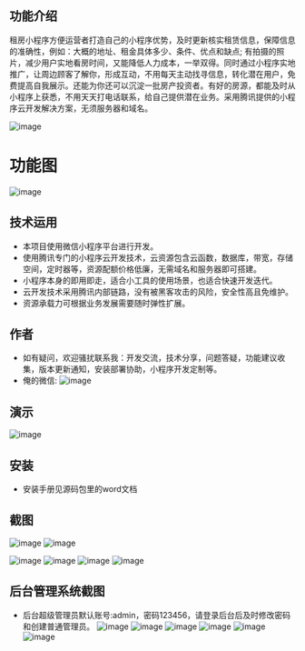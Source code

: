 ## 功能介绍 
租房小程序方便运营者打造自己的小程序优势，及时更新核实租赁信息，保障信息的准确性，例如：大概的地址、租金具体多少、条件、优点和缺点;  有拍摄的照片，减少用户实地看房时间，又能降低人力成本，一举双得。同时通过小程序实地推广，让周边顾客了解你，形成互动，不用每天主动找寻信息，转化潜在用户，免费提高自我展示。还能为你还可以沉淀一批房产投资者。有好的房源，都能及时从小程序上获悉，不用天天打电话联系，给自己提供潜在业务。采用腾讯提供的小程序云开发解决方案，无须服务器和域名。

![image](https://user-images.githubusercontent.com/90035204/235355587-40a05b9f-9cd4-44a5-8dac-dcfbfd58ace4.png)


# 功能图
![image](https://user-images.githubusercontent.com/90035204/235355594-a999e8cc-f16d-458e-97fe-fc6fc41c1068.png)


## 技术运用
- 本项目使用微信小程序平台进行开发。
- 使用腾讯专门的小程序云开发技术，云资源包含云函数，数据库，带宽，存储空间，定时器等，资源配额价格低廉，无需域名和服务器即可搭建。
- 小程序本身的即用即走，适合小工具的使用场景，也适合快速开发迭代。
- 云开发技术采用腾讯内部链路，没有被黑客攻击的风险，安全性高且免维护。
- 资源承载力可根据业务发展需要随时弹性扩展。  



## 作者
- 如有疑问，欢迎骚扰联系我：开发交流，技术分享，问题答疑，功能建议收集，版本更新通知，安装部署协助，小程序开发定制等。
- 俺的微信: 
![image](https://user-images.githubusercontent.com/90035204/235355595-e0399392-c045-4fe7-95c9-df5037977773.png)



## 演示 
![image](https://user-images.githubusercontent.com/90035204/235355599-83ba68a2-e524-42b9-90b5-d5bce1292301.png)


## 安装

- 安装手册见源码包里的word文档




## 截图
 ![image](https://user-images.githubusercontent.com/90035204/235355609-22e414de-68f1-4fcc-b655-7b9bd398701e.png)
![image](https://user-images.githubusercontent.com/90035204/235355613-977f87bd-2745-4952-a1af-458d811744b2.png)

![image](https://user-images.githubusercontent.com/90035204/235355614-d442214d-e2e4-43f3-b9d2-730f6f0c640e.png)
![image](https://user-images.githubusercontent.com/90035204/235355621-9d3614ab-24ea-42bb-8481-044ff7e6b005.png)
![image](https://user-images.githubusercontent.com/90035204/235355623-40f1f7eb-9f02-4e5e-bc9f-5155257f9a5c.png)
![image](https://user-images.githubusercontent.com/90035204/235355626-192735f6-83bc-4f03-b419-13d6a44a12ac.png)


## 后台管理系统截图 
- 后台超级管理员默认账号:admin，密码123456，请登录后台后及时修改密码和创建普通管理员。
 ![image](https://user-images.githubusercontent.com/90035204/235355632-5e607b50-28fc-4d14-8040-d8586859b82d.png)
![image](https://user-images.githubusercontent.com/90035204/235355634-4940d1e5-1c31-4f46-9384-705d49d22af6.png)
![image](https://user-images.githubusercontent.com/90035204/235355640-bf15e667-a951-4a7c-aef0-b959a032beaf.png)
![image](https://user-images.githubusercontent.com/90035204/235355644-10886c3e-be0d-469b-a25e-3b1b36daf985.png)
![image](https://user-images.githubusercontent.com/90035204/235355648-3de181e4-5dd0-450d-ab10-6e31cf4c9431.png)
![image](https://user-images.githubusercontent.com/90035204/235355652-4d93bb16-bfb1-4ddb-8267-3357e349bb0c.png)

